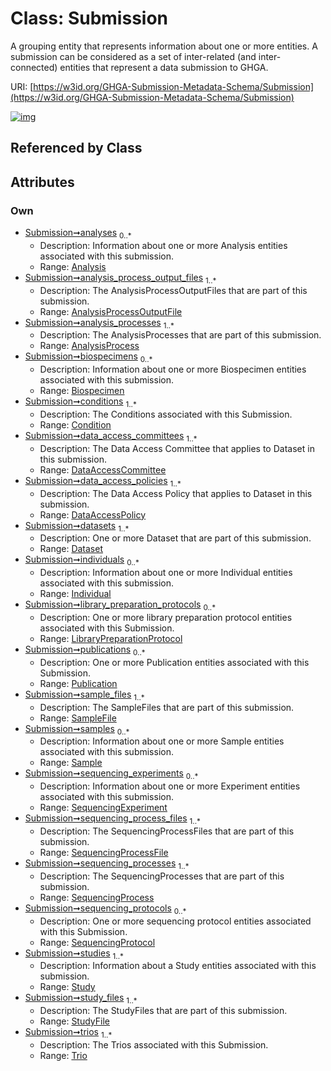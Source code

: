 
# Class: Submission


A grouping entity that represents information about one or more entities. A submission can be considered as a set of inter-related (and inter-connected) entities that represent a data submission to GHGA.

URI: [https://w3id.org/GHGA-Submission-Metadata-Schema/Submission](https://w3id.org/GHGA-Submission-Metadata-Schema/Submission)


[![img](https://yuml.me/diagram/nofunky;dir:TB/class/[Trio],[Trio]<trios%201..*-++[Submission],[StudyFile]<study_files%201..*-++[Submission],[Study]<studies%201..*-++[Submission],[SequencingProtocol]<sequencing_protocols%200..*-++[Submission],[SequencingProcess]<sequencing_processes%201..*-++[Submission],[SequencingProcessFile]<sequencing_process_files%201..*-++[Submission],[SequencingExperiment]<sequencing_experiments%200..*-++[Submission],[Sample]<samples%200..*-++[Submission],[SampleFile]<sample_files%201..*-++[Submission],[Publication]<publications%200..*-++[Submission],[LibraryPreparationProtocol]<library_preparation_protocols%200..*-++[Submission],[Individual]<individuals%200..*-++[Submission],[Dataset]<datasets%201..*-++[Submission],[DataAccessPolicy]<data_access_policies%201..*-++[Submission],[DataAccessCommittee]<data_access_committees%201..*-++[Submission],[Condition]<conditions%201..*-++[Submission],[Biospecimen]<biospecimens%200..*-++[Submission],[AnalysisProcess]<analysis_processes%201..*-++[Submission],[AnalysisProcessOutputFile]<analysis_process_output_files%201..*-++[Submission],[Analysis]<analyses%200..*-++[Submission],[StudyFile],[Study],[SequencingProtocol],[SequencingProcessFile],[SequencingProcess],[SequencingExperiment],[SampleFile],[Sample],[Publication],[LibraryPreparationProtocol],[Individual],[Dataset],[DataAccessPolicy],[DataAccessCommittee],[Condition],[Biospecimen],[AnalysisProcessOutputFile],[AnalysisProcess],[Analysis])](https://yuml.me/diagram/nofunky;dir:TB/class/[Trio],[Trio]<trios%201..*-++[Submission],[StudyFile]<study_files%201..*-++[Submission],[Study]<studies%201..*-++[Submission],[SequencingProtocol]<sequencing_protocols%200..*-++[Submission],[SequencingProcess]<sequencing_processes%201..*-++[Submission],[SequencingProcessFile]<sequencing_process_files%201..*-++[Submission],[SequencingExperiment]<sequencing_experiments%200..*-++[Submission],[Sample]<samples%200..*-++[Submission],[SampleFile]<sample_files%201..*-++[Submission],[Publication]<publications%200..*-++[Submission],[LibraryPreparationProtocol]<library_preparation_protocols%200..*-++[Submission],[Individual]<individuals%200..*-++[Submission],[Dataset]<datasets%201..*-++[Submission],[DataAccessPolicy]<data_access_policies%201..*-++[Submission],[DataAccessCommittee]<data_access_committees%201..*-++[Submission],[Condition]<conditions%201..*-++[Submission],[Biospecimen]<biospecimens%200..*-++[Submission],[AnalysisProcess]<analysis_processes%201..*-++[Submission],[AnalysisProcessOutputFile]<analysis_process_output_files%201..*-++[Submission],[Analysis]<analyses%200..*-++[Submission],[StudyFile],[Study],[SequencingProtocol],[SequencingProcessFile],[SequencingProcess],[SequencingExperiment],[SampleFile],[Sample],[Publication],[LibraryPreparationProtocol],[Individual],[Dataset],[DataAccessPolicy],[DataAccessCommittee],[Condition],[Biospecimen],[AnalysisProcessOutputFile],[AnalysisProcess],[Analysis])

## Referenced by Class


## Attributes


### Own

 * [Submission➞analyses](Submission_analyses.md)  <sub>0..\*</sub>
     * Description: Information about one or more Analysis entities associated with this submission.
     * Range: [Analysis](Analysis.md)
 * [Submission➞analysis_process_output_files](Submission_analysis_process_output_files.md)  <sub>1..\*</sub>
     * Description: The AnalysisProcessOutputFiles that are part of this submission.
     * Range: [AnalysisProcessOutputFile](AnalysisProcessOutputFile.md)
 * [Submission➞analysis_processes](Submission_analysis_processes.md)  <sub>1..\*</sub>
     * Description: The AnalysisProcesses that are part of this submission.
     * Range: [AnalysisProcess](AnalysisProcess.md)
 * [Submission➞biospecimens](Submission_biospecimens.md)  <sub>0..\*</sub>
     * Description: Information about one or more Biospecimen entities associated with this submission.
     * Range: [Biospecimen](Biospecimen.md)
 * [Submission➞conditions](Submission_conditions.md)  <sub>1..\*</sub>
     * Description: The Conditions associated with this Submission.
     * Range: [Condition](Condition.md)
 * [Submission➞data_access_committees](Submission_data_access_committees.md)  <sub>1..\*</sub>
     * Description: The Data Access Committee that applies to Dataset in this submission.
     * Range: [DataAccessCommittee](DataAccessCommittee.md)
 * [Submission➞data_access_policies](Submission_data_access_policies.md)  <sub>1..\*</sub>
     * Description: The Data Access Policy that applies to Dataset in this submission.
     * Range: [DataAccessPolicy](DataAccessPolicy.md)
 * [Submission➞datasets](Submission_datasets.md)  <sub>1..\*</sub>
     * Description: One or more Dataset that are part of this submission.
     * Range: [Dataset](Dataset.md)
 * [Submission➞individuals](Submission_individuals.md)  <sub>0..\*</sub>
     * Description: Information about one or more Individual entities associated with this submission.
     * Range: [Individual](Individual.md)
 * [Submission➞library_preparation_protocols](Submission_library_preparation_protocols.md)  <sub>0..\*</sub>
     * Description: One or more library preparation protocol entities associated with this Submission.
     * Range: [LibraryPreparationProtocol](LibraryPreparationProtocol.md)
 * [Submission➞publications](Submission_publications.md)  <sub>0..\*</sub>
     * Description: One or more Publication entities associated with this Submission.
     * Range: [Publication](Publication.md)
 * [Submission➞sample_files](Submission_sample_files.md)  <sub>1..\*</sub>
     * Description: The SampleFiles that are part of this submission.
     * Range: [SampleFile](SampleFile.md)
 * [Submission➞samples](Submission_samples.md)  <sub>0..\*</sub>
     * Description: Information about one or more Sample entities associated with this submission.
     * Range: [Sample](Sample.md)
 * [Submission➞sequencing_experiments](Submission_sequencing_experiments.md)  <sub>0..\*</sub>
     * Description: Information about one or more Experiment entities associated with this submission.
     * Range: [SequencingExperiment](SequencingExperiment.md)
 * [Submission➞sequencing_process_files](Submission_sequencing_process_files.md)  <sub>1..\*</sub>
     * Description: The SequencingProcessFiles that are part of this submission.
     * Range: [SequencingProcessFile](SequencingProcessFile.md)
 * [Submission➞sequencing_processes](Submission_sequencing_processes.md)  <sub>1..\*</sub>
     * Description: The SequencingProcesses that are part of this submission.
     * Range: [SequencingProcess](SequencingProcess.md)
 * [Submission➞sequencing_protocols](Submission_sequencing_protocols.md)  <sub>0..\*</sub>
     * Description: One or more sequencing protocol entities associated with this Submission.
     * Range: [SequencingProtocol](SequencingProtocol.md)
 * [Submission➞studies](Submission_studies.md)  <sub>1..\*</sub>
     * Description: Information about a Study entities associated with this submission.
     * Range: [Study](Study.md)
 * [Submission➞study_files](Submission_study_files.md)  <sub>1..\*</sub>
     * Description: The StudyFiles that are part of this submission.
     * Range: [StudyFile](StudyFile.md)
 * [Submission➞trios](Submission_trios.md)  <sub>1..\*</sub>
     * Description: The Trios associated with this Submission.
     * Range: [Trio](Trio.md)
